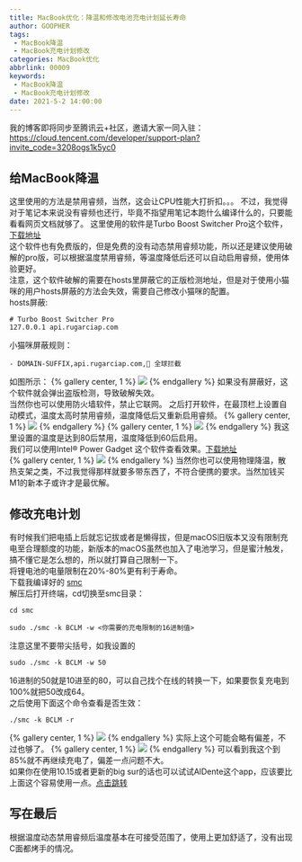 ```yaml
---
title: MacBook优化：降温和修改电池充电计划延长寿命
author: GOOPHER
tags:
 - MacBook降温
 - MacBook充电计划修改
categories: MacBook优化
abbrlink: 00009
keywords:
 - MacBook降温
 - MacBook充电计划修改
date: 2021-5-2 14:00:00
---
```


我的博客即将同步至腾讯云+社区，邀请大家一同入驻：https://cloud.tencent.com/developer/support-plan?invite_code=3208ogs1k5yc0

## 给MacBook降温
这里使用的方法是禁用睿频，当然，这会让CPU性能大打折扣。。。
不过，我觉得对于笔记本来说没有睿频也还行，毕竟不指望用笔记本跑什么编译什么的，只要能看看网页文档就够了。
这里使用的软件是Turbo Boost Switcher Pro这个软件，[下载地址](https://www.macwk.com/soft/turbo-boost-switcher-pro)  
这个软件也有免费版的，但是免费的没有动态禁用睿频功能，所以还是建议使用破解的pro版，可以根据温度禁用睿频，等温度降低后还可以自动启用睿频，使用体验更好。  
注意，这个软件破解的需要在hosts里屏蔽它的正版检测地址，但是对于使用小猫咪的用户hosts屏蔽的方法会失效，需要自己修改小猫咪的配置。  
hosts屏蔽:
```
# Turbo Boost Switcher Pro
127.0.0.1 api.rugarciap.com
```
小猫咪屏蔽规则：
```
- DOMAIN-SUFFIX,api.rugarciap.com,🛑 全球拦截
```
如图所示：
{% gallery center, 1 %}
![](https://cdn.jsdelivr.net/gh/Goopher97/tuchuang2@master/img/QQ20210502-142843@2x.png)
{% endgallery %}
如果没有屏蔽好，这个软件就会弹出盗版检测，导致破解失效。  
当然你也可以使用防火墙软件，禁止它联网。
之后打开软件，在最顶栏上设置自动模式，温度太高时禁用睿频，温度降低后又重新启用睿频。
{% gallery center, 1 %}
![](https://cdn.jsdelivr.net/gh/Goopher97/tuchuang2@master/img/QQ20210502-143242@2x.png)
{% endgallery %}
{% gallery center, 1 %}
![](https://cdn.jsdelivr.net/gh/Goopher97/tuchuang2@master/img/QQ20210502-143407@2x.png)
{% endgallery %}
我这里设置的温度是达到80后禁用，温度降低到60后启用。  
我们可以使用Intel® Power Gadget 这个软件查看效果。[下载地址](https://software.intel.com/content/www/us/en/develop/articles/intel-power-gadget.html)  
{% gallery center, 1 %}
![](https://cdn.jsdelivr.net/gh/Goopher97/tuchuang2@master/img/5DDC043CB1053DA03BCBE6A23EE540C3.jpg)
{% endgallery %}
当然你也可以使用物理降温，散热支架之类，不过我觉得那样就要多带东西了，不符合便携的要求。当然加钱买M1的新本子或许才是最优解。
## 修改充电计划
有时候我们把电插上后就忘记拔或者是懒得拔，但是macOS旧版本又没有限制充电至合理额度的功能，新版本的macOS虽然也加入了电池学习，但是蜜汁触发，搞不懂它是怎么想的，所以就打算自己限制一下。  
将锂电池的电量限制在20%-80%更有利于寿命。  
下载我编译好的 [smc](https://goopher.lanzous.com/iSkpvoq63dc)  
解压后打开终端，cd切换至smc目录：
```
cd smc
```
```
sudo ./smc -k BCLM -w <你需要的充电限制的16进制值>
```
注意这里不要带尖括号，如我设置的
```
sudo ./smc -k BCLM -w 50
```
16进制的50就是10进至的80，可以自己找个在线的转换一下，如果要恢复充电到100%就把50改成64。  
之后使用下面这个命令查看是否生效：
```
./smc -k BCLM -r
```
{% gallery center, 1 %}
![](https://cdn.jsdelivr.net/gh/Goopher97/tuchuang2@master/img/QQ20210502-145849@2x.png)
{% endgallery %}
实际上这个可能会略有偏差，不过也够了。
{% gallery center, 1 %}
![](https://cdn.jsdelivr.net/gh/Goopher97/tuchuang2@master/img/QQ20210502-150008@2x.png)
{% endgallery %}
可以看到我这个到85%就不再继续充电了，偏差一点问题不大。  
如果你在使用10.15或者更新的big sur的话也可以试试AlDente这个app，应该要比上面这个容易使用一点。[点击跳转](https://github.com/davidwernhart/AlDente)  
## 写在最后
根据温度动态禁用睿频后温度基本在可接受范围了，使用上更加舒适了，没有出现C面都烤手的情况。